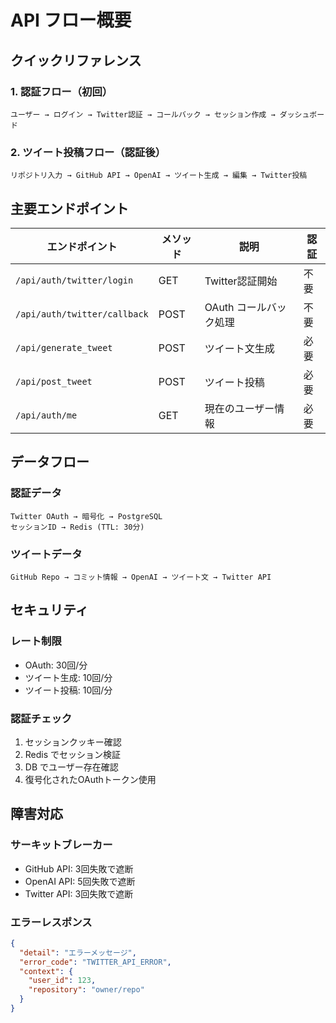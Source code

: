 # API フロー概要

## クイックリファレンス

### 1. 認証フロー（初回）
```
ユーザー → ログイン → Twitter認証 → コールバック → セッション作成 → ダッシュボード
```

### 2. ツイート投稿フロー（認証後）
```
リポジトリ入力 → GitHub API → OpenAI → ツイート生成 → 編集 → Twitter投稿
```

## 主要エンドポイント

| エンドポイント | メソッド | 説明 | 認証 |
|---|---|---|---|
| `/api/auth/twitter/login` | GET | Twitter認証開始 | 不要 |
| `/api/auth/twitter/callback` | POST | OAuth コールバック処理 | 不要 |
| `/api/generate_tweet` | POST | ツイート文生成 | 必要 |
| `/api/post_tweet` | POST | ツイート投稿 | 必要 |
| `/api/auth/me` | GET | 現在のユーザー情報 | 必要 |

## データフロー

### 認証データ
```
Twitter OAuth → 暗号化 → PostgreSQL
セッションID → Redis (TTL: 30分)
```

### ツイートデータ
```
GitHub Repo → コミット情報 → OpenAI → ツイート文 → Twitter API
```

## セキュリティ

### レート制限
- OAuth: 30回/分
- ツイート生成: 10回/分
- ツイート投稿: 10回/分

### 認証チェック
1. セッションクッキー確認
2. Redis でセッション検証
3. DB でユーザー存在確認
4. 復号化されたOAuthトークン使用

## 障害対応

### サーキットブレーカー
- GitHub API: 3回失敗で遮断
- OpenAI API: 5回失敗で遮断
- Twitter API: 3回失敗で遮断

### エラーレスポンス
```json
{
  "detail": "エラーメッセージ",
  "error_code": "TWITTER_API_ERROR",
  "context": {
    "user_id": 123,
    "repository": "owner/repo"
  }
}
```
